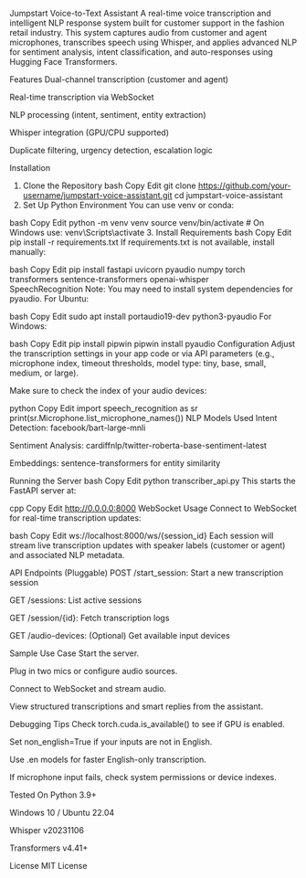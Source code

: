 Jumpstart Voice-to-Text Assistant
A real-time voice transcription and intelligent NLP response system built for customer support in the fashion retail industry. This system captures audio from customer and agent microphones, transcribes speech using Whisper, and applies advanced NLP for sentiment analysis, intent classification, and auto-responses using Hugging Face Transformers.

Features
Dual-channel transcription (customer and agent)

Real-time transcription via WebSocket

NLP processing (intent, sentiment, entity extraction)

Whisper integration (GPU/CPU supported)

Duplicate filtering, urgency detection, escalation logic

Installation
1. Clone the Repository
bash
Copy
Edit
git clone https://github.com/your-username/jumpstart-voice-assistant.git
cd jumpstart-voice-assistant
2. Set Up Python Environment
You can use venv or conda:

bash
Copy
Edit
python -m venv venv
source venv/bin/activate  # On Windows use: venv\Scripts\activate
3. Install Requirements
bash
Copy
Edit
pip install -r requirements.txt
If requirements.txt is not available, install manually:

bash
Copy
Edit
pip install fastapi uvicorn pyaudio numpy torch \
  transformers sentence-transformers openai-whisper \
  SpeechRecognition
Note: You may need to install system dependencies for pyaudio.
For Ubuntu:

bash
Copy
Edit
sudo apt install portaudio19-dev python3-pyaudio
For Windows:

bash
Copy
Edit
pip install pipwin
pipwin install pyaudio
Configuration
Adjust the transcription settings in your app code or via API parameters (e.g., microphone index, timeout thresholds, model type: tiny, base, small, medium, or large).

Make sure to check the index of your audio devices:

python
Copy
Edit
import speech_recognition as sr
print(sr.Microphone.list_microphone_names())
NLP Models Used
Intent Detection: facebook/bart-large-mnli

Sentiment Analysis: cardiffnlp/twitter-roberta-base-sentiment-latest

Embeddings: sentence-transformers for entity similarity

Running the Server
bash
Copy
Edit
python transcriber_api.py
This starts the FastAPI server at:

cpp
Copy
Edit
http://0.0.0.0:8000
WebSocket Usage
Connect to WebSocket for real-time transcription updates:

bash
Copy
Edit
ws://localhost:8000/ws/{session_id}
Each session will stream live transcription updates with speaker labels (customer or agent) and associated NLP metadata.

API Endpoints (Pluggable)
POST /start_session: Start a new transcription session

GET /sessions: List active sessions

GET /session/{id}: Fetch transcription logs

GET /audio-devices: (Optional) Get available input devices

Sample Use Case
Start the server.

Plug in two mics or configure audio sources.

Connect to WebSocket and stream audio.

View structured transcriptions and smart replies from the assistant.

Debugging Tips
Check torch.cuda.is_available() to see if GPU is enabled.

Set non_english=True if your inputs are not in English.

Use .en models for faster English-only transcription.

If microphone input fails, check system permissions or device indexes.

Tested On
Python 3.9+

Windows 10 / Ubuntu 22.04

Whisper v20231106

Transformers v4.41+

License
MIT License
